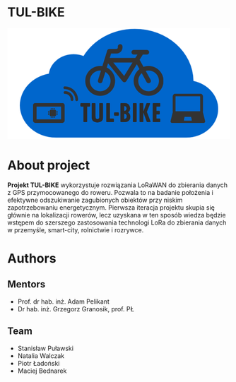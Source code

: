 ﻿# TUL-BIKE

![Logo](img/logo.png)

# About project

**Projekt TUL-BIKE** wykorzystuje rozwiązania LoRaWAN do zbierania danych z GPS przymocowanego do roweru. Pozwala to na badanie położenia i efektywne odszukiwanie zagubionych obiektów przy niskim zapotrzebowaniu energetycznym. Pierwsza iteracja projektu skupia się głównie na lokalizacji rowerów, lecz uzyskana w ten sposób wiedza będzie wstępem do szerszego zastosowania technologi LoRa do zbierania danych w przemyśle, smart-city, rolnictwie i rozrywce.


# Authors

## Mentors

* Prof. dr hab. inż. Adam Pelikant
* Dr hab. inż. Grzegorz Granosik, prof. PŁ

## Team

* Stanisław Puławski
* Natalia Walczak
* Piotr Ładoński
* Maciej Bednarek

